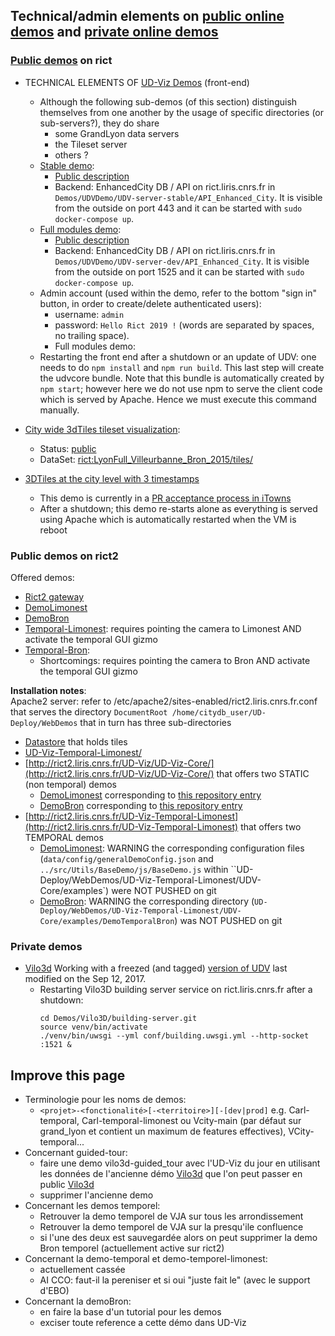 ## Technical/admin elements on [public online demos](https://github.com/MEPP-team/UD-SV/blob/master/UD-Doc/OnlineDemos.md) and [private online demos](#private-demos)

### [Public demos](https://github.com/MEPP-team/UD-SV/blob/master/UD-Doc/OnlineDemos.md) on rict
  * TECHNICAL ELEMENTS OF [UD-Viz Demos](http://rict.liris.cnrs.fr/UDVDemo/UDV/UDV-Core/) (front-end)
    * Although the following sub-demos (of this section) distinguish themselves from one another by the usage of specific directories (or sub-servers?), they do share 
       - some GrandLyon data servers
       - the Tileset server
       - others ?
    * [Stable demo](http://rict.liris.cnrs.fr/UDVDemo/UDV/UDV-Core/examples/DemoStable/Demo.html): 
      * [Public description](https://github.com/MEPP-team/UD-SV/blob/master/UD-Doc/OnlineDemos.md#demo-online-UD-Viz-stable-end-user-modules)
      * Backend: EnhancedCity DB / API on rict.liris.cnrs.fr in `Demos/UDVDemo/UDV-server-stable/API_Enhanced_City`. It is visible from the outside on port 443 and it can be started with `sudo docker-compose up`.
    * [Full modules demo](http://rict.liris.cnrs.fr/UDV-stable/UDV/UDV-Core/examples/DemoFull/Demo.html): 
      * [Public description](https://github.com/MEPP-team/UD-SV/blob/master/UD-Doc/OnlineDemos.md#demo-online-UD-Viz-full-modules)
      * Backend: EnhancedCity DB / API on rict.liris.cnrs.fr in `Demos/UDVDemo/UDV-server-dev/API_Enhanced_City`. It is visible from the outside on port 1525 and it can be started with `sudo docker-compose up`.
    * Admin account (used within the demo, refer to the bottom "sign in" button, in order to create/delete authenticated users): 
      * username: `admin`
      * password: `Hello Rict 2019 !` (words are separated by spaces, no trailing space).
      * Full modules demo: 
    * Restarting the front end after a shutdown or an update of UDV: one needs to do `npm install` and `npm run build`. This last step will create the udvcore bundle. Note that this bundle is automatically created by `npm start`; however here we do not use npm to serve the client code which is served by Apache. Hence we must execute this command manually.

  * [City wide 3dTiles tileset visualization](http://rict.liris.cnrs.fr/Demo_LyonFull_Villeurbanne_Bron_2015/UDV/UDV-Core/examples/DemoFull/Demo.html):
     * Status: [public](https://github.com/MEPP-team/UD-SV/new/master/UD-Doc/OnlineDemos.md#demo-online-3dtiles-lyon-villeurbanne)
     * DataSet: [rict:LyonFull_Villeurbanne_Bron_2015/tiles/](http://rict.liris.cnrs.fr/DataStore/TileSet_LyonFull_Villeurbanne_Bron_2015/tiles/)

  * [3DTiles at the city level with 3 timestamps](http://rict.liris.cnrs.fr/iTownsPlanar3DTiles/itowns/examples/planar_3dtiles.html)

     * This demo is currently in a [PR acceptance process in iTowns](https://github.com/iTowns/itowns/pull/1034) 
     * After a shutdown; this demo re-starts alone as everything is served using Apache which is automatically restarted when the VM is reboot

### Public demos on rict2
Offered demos:
 - [Rict2 gateway](http://rict2.liris.cnrs.fr/)
 - [DemoLimonest](http://rict2.liris.cnrs.fr/UD-Viz/UD-Viz-Core/examples/DemoLimonest/Demo.html) 
 - [DemoBron](http://rict2.liris.cnrs.fr/UD-Viz/UD-Viz-Core/examples/DemoBron/Demo.html)
 - [Temporal-Limonest](http://rict2.liris.cnrs.fr/UD-Viz-Temporal-Limonest/UDV-Core/examples/DemoTemporal/Demo.html): requires pointing the camera to Limonest AND activate the temporal GUI gizmo
 - [Temporal-Bron](http://rict2.liris.cnrs.fr/UD-Viz-Temporal-Limonest/UDV-Core/examples/DemoTemporalBron/Demo.html): 
   * Shortcomings: requires pointing the camera to Bron AND activate the temporal GUI gizmo

**Installation notes**:<br>
Apache2 server: refer to /etc/apache2/sites-enabled/rict2.liris.cnrs.fr.conf that serves the directory
`DocumentRoot /home/citydb_user/UD-Deploy/WebDemos` that in turn has three sub-directories
  * [Datastore](http://rict2.liris.cnrs.fr/Datastore`) that holds tiles
  * [UD-Viz-Temporal-Limonest/](http://rict2.liris.cnrs.fr/UD-Viz-Temporal-Limonest/)
  * [http://rict2.liris.cnrs.fr/UD-Viz/UD-Viz-Core/](http://rict2.liris.cnrs.fr/UD-Viz/UD-Viz-Core/) that offers two STATIC (non temporal) demos
      - [DemoLimonest](http://rict2.liris.cnrs.fr/UD-Viz/UD-Viz-Core/examples/DemoLimonest/Demo.html) corresponding to [this repository entry](https://github.com/VCityTeam/UD-Viz/tree/master/UD-Viz-Core/examples/DemoLimonest)
      - [DemoBron](http://rict2.liris.cnrs.fr/UD-Viz/UD-Viz-Core/examples/DemoBron/Demo.html) corresponding to [this repository entry](https://github.com/VCityTeam/UD-Viz/tree/master/UD-Viz-Core/examples/DemoBron)
  * [http://rict2.liris.cnrs.fr/UD-Viz-Temporal-Limonest](http://rict2.liris.cnrs.fr/UD-Viz-Temporal-Limonest) that offers two TEMPORAL demos
      - [DemoLimonest](http://rict2.liris.cnrs.fr/UD-Viz-Temporal-Limonest/UDV-Core/examples/DemoTemporal/Demo.html): WARNING the corresponding configuration files (`data/config/generalDemoConfig.json` and  `../src/Utils/BaseDemo/js/BaseDemo.js` within ``UD-Deploy/WebDemos/UD-Viz-Temporal-Limonest/UDV-Core/examples`) were NOT PUSHED on git 
      - [DemoBron](UD-Viz-Temporal-Limonest/UDV-Core/examples/DemoTemporalBron/Demo.html): WARNING the corresponding directory (`UD-Deploy/WebDemos/UD-Viz-Temporal-Limonest/UDV-Core/examples/DemoTemporalBron`) was NOT PUSHED on git 

### Private demos<a name="private-demos"></a>
  * [Vilo3d](http://rict.liris.cnrs.fr/Vilo3D/UDV/Vilo3D/index.html)
      Working with a freezed (and tagged) [version of UDV](https://github.com/MEPP-team/UDV/tree/Vilo3D-Demo-1.0) last modified on the Sep 12, 2017.  
     * Restarting Vilo3D building server service on rict.liris.cnrs.fr after a shutdown:
       ```
       cd Demos/Vilo3D/building-server.git
       source venv/bin/activate
       ./venv/bin/uwsgi --yml conf/building.uwsgi.yml --http-socket :1521 &
       ```
 
 ## Improve this page
 * Terminologie pour les noms de demos:
    - `<projet>-<fonctionalité>[-<territoire>][-[dev|prod]`  e.g. Carl-temporal, 
      Carl-temporal-limonest ou Vcity-main (par défaut sur 
      grand_lyon et contient un maximum de features effectives),
      VCity-temporal...
 * Concernant guided-tour:
   - faire une demo vilo3d-guided_tour avec l'UD-Viz du jour en
     utilisant les données de l'ancienne démo 
     [Vilo3d](http://rict.liris.cnrs.fr/Vilo3D/UDV/Vilo3D/index.html)
     que l'on peut passer en public 
     [Vilo3d](http://rict.liris.cnrs.fr/Vilo3D/UDV/Vilo3D/index.html)
   - supprimer l'ancienne demo 
 * Concernant les demos temporel:
   - Retrouver la demo temporel de VJA sur tous les arrondissement
   - Retrouver la demo temporel de VJA sur la presqu'ile confluence
   - si l'une des deux est sauvegardée alors on peut supprimer la demo
     Bron temporel (actuellement active sur rict2)
 * Concernant la demo-temporal et demo-temporel-limonest:
   - actuellement cassée
   - AI CCO: faut-il la pereniser et si oui "juste fait le" (avec le support d'EBO)
 * Concernant la demoBron:
   - en faire la base d'un tutorial pour les demos
   - exciser toute reference a cette démo dans UD-Viz
